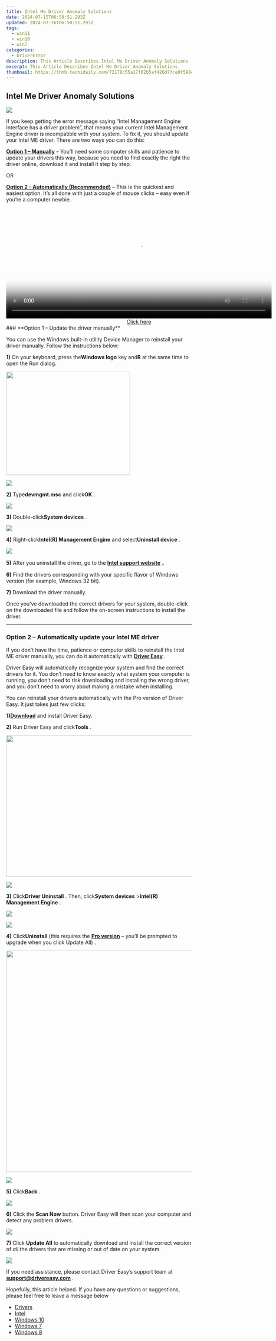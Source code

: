 ```yaml
---
title: Intel Me Driver Anomaly Solutions
date: 2024-07-15T06:50:51.293Z
updated: 2024-07-16T06:50:51.293Z
tags:
  - win11
  - win10
  - win7
categories:
  - DriverError
description: This Article Describes Intel Me Driver Anomaly Solutions
excerpt: This Article Describes Intel Me Driver Anomaly Solutions
thumbnail: https://thmb.techidaily.com/72178c55a17f02b5af426d7fce9f5984667c0f559291ba6b4b11d31fc14a8936.jpg
---
```


## Intel Me Driver Anomaly Solutions

![](https://images.drivereasy.com/wp-content/uploads/2019/11/2019-11-26_10-45-14.jpg)

 If you keep getting the error message saying “Intel Management Engine Interface has a driver problem”, that means your current Intel Management Engine driver is incompatible with your system. To fix it, you should update your Intel ME driver. There are two ways you can do this:

**[Option 1 – Manually](https://aligracehair.sjv.io/y209r3)** – You’ll need some computer skills and patience to update your drivers this way, because you need to find exactly the right the driver online, download it and install it step by step.

OR

**[Option 2 – Automatically (Recommended)](#b)**  – This is the quickest and easiest option. It’s all done with just a couple of mouse clicks – easy even if you’re a computer newbie.

<!-- affiliate ads begin -->
<span id="1993652">
					<video width="720" height="300" style="cursor:pointer"
           poster="//a.impactradius-go.com/display-clicktoplayimage/1993652.jpeg"
           onclick="if(!this.playClicked){this.play();this.setAttribute('controls',true);this.playClicked=true;}">
	   <source src="//a.impactradius-go.com/display-ad/22993-1993652">
	   <img src="//a.impactradius-go.com/display-clicktoplayimage/1993652.jpeg" style="border: none; height: 100%; width: 100%; object-fit: contain">
	</video>
	<div style="width:720px;text-align:center"><a href="javascript:window.open(decodeURIComponent('https%3A%2F%2Fhomestyler.sjv.io%2Fc%2F5597632%2F1993652%2F22993'), '_blank');void(0);">Click here</a></div>
</span>
<img height="0" width="0" src="https://imp.pxf.io/i/5597632/1993652/22993" style="position:absolute;visibility:hidden;" border="0" />
<!-- affiliate ads end -->
### **Option 1 – Update the driver manually**

 You can use the Windows built-in utility Device Manager to reinstall your driver manually. Follow the instructions below:

**1)** On your keyboard, press the**Windows logo** key and**R** at the same time to open the Run dialog.

<!-- affiliate ads begin -->
<a href="https://aligracehair.sjv.io/c/5597632/2087264/19272" target="_top" id="2087264"><img src="//a.impactradius-go.com/display-ad/19272-2087264" border="0" alt="" width="336" height="280"/></a><img height="0" width="0" src="https://imp.pxf.io/i/5597632/2087264/19272" style="position:absolute;visibility:hidden;" border="0" />
<!-- affiliate ads end -->
![](https://images.drivereasy.com/wp-content/uploads/2019/07/image-536.png)

**2)** Type**devmgmt.msc** and click**OK** .

![](https://images.drivereasy.com/wp-content/uploads/2019/07/image-535.png)

**3)** Double-click**System devices** .

![](https://images.drivereasy.com/wp-content/uploads/2019/07/image-540.png)

**4)** Right-click**Intel(R) Management Engine** and select**Uninstall device** .

![](https://images.drivereasy.com/wp-content/uploads/2019/07/image-539.png)

**5)** After you uninstall the driver, go to the **[Intel support website](https://downloadcenter.intel.com/)**  。

**6)** Find the drivers corresponding with your specific flavor of Windows version (for example, Windows 32 bit).

**7)** Download the driver manually.

 Once you’ve downloaded the correct drivers for your system, double-click on the downloaded file and follow the on-screen instructions to install the driver.

---

### Option 2 – Automatically update your Intel ME driver

 If you don’t have the time, patience or computer skills to reinstall the Intel ME driver manually, you can do it automatically with **[Driver Easy](https://tools.techidaily.com/drivereasy/download/)**  .

 Driver Easy will automatically recognize your system and find the correct drivers for it. You don’t need to know exactly what system your computer is running, you don’t need to risk downloading and installing the wrong driver, and you don’t need to worry about making a mistake when installing.

 You can reinstall your drivers automatically with the Pro version of Driver Easy. It just takes just few clicks:

 **1)[Download](https://tools.techidaily.com/drivereasy/download/)**  and install Driver Easy.

**2)** Run Driver Easy and click**Tools** .

<!-- affiliate ads begin -->
<a href="https://ship7com.pxf.io/c/5597632/1509856/17634" target="_top" id="1509856"><img src="//a.impactradius-go.com/display-ad/17634-1509856" border="0" alt="" width="730" height="383"/></a>
<!-- affiliate ads end -->
![](https://images.drivereasy.com/wp-content/uploads/2019/07/image-524.png)

**3)** Click**Driver Uninstall** . Then, click**System devices** \>**Intel(R) Management Engine** .

<!-- affiliate ads begin -->
<a href="https://store.bitdefender.com/affiliate.php?ACCOUNT=BITLATIN&AFFILIATE=108875&PATH=http%3A%2F%2Fwww.bitdefender.com%2Fbusiness%3FAFFILIATE%3D108875%26RESOURCE%3D30%2525%2BOff%2Ball%2BGravityZone%2BProducts"><img src="https://www.bitdefender.com/content/dam/bitdefender/business/campaign/1200X628.png" border="0"></a>
<!-- affiliate ads end -->
![](https://images.drivereasy.com/wp-content/uploads/2019/11/2019-11-26_11-21-42-2.jpg)

**4)** Click**Uninstall** (this requires the **[Pro version](https://tools.techidaily.com/drivereasy/download/)**  – you’ll be prompted to upgrade when you click Update All) .

<!-- affiliate ads begin -->
<a href="https://appsumo.8odi.net/c/5597632/2082538/7443" target="_top" id="2082538"><img src="//a.impactradius-go.com/display-ad/7443-2082538" border="0" alt="" width="1200" height="600"/></a><img height="0" width="0" src="https://appsumo.8odi.net/i/5597632/2082538/7443" style="position:absolute;visibility:hidden;" border="0" />
<!-- affiliate ads end -->
![](https://images.drivereasy.com/wp-content/uploads/2019/11/2019-11-26_11-21-42-3.jpg)

**5)** Click**Back** .

![](https://images.drivereasy.com/wp-content/uploads/2019/11/2019-11-26_11-21-42-4.jpg)

**6)** Click the **Scan Now** button. Driver Easy will then scan your computer and detect any problem drivers.

![](https://images.drivereasy.com/wp-content/uploads/2019/07/image-532.png)

**7)**  Click **Update All** to automatically download and install the correct version of _all_ the drivers that are missing or out of date on your system.

![](https://images.drivereasy.com/wp-content/uploads/2019/07/image-533.png)

 If you need assistance, please contact Driver Easy’s support team at [**support@drivereasy.com**](https://vapordna.pxf.io/vnbxna) .

 Hopefully, this article helped. If you have any questions or suggestions, please feel free to leave a message below

* [Drivers](https://tools.techidaily.com/drivereasy/download/)
* [Intel](https://tools.techidaily.com/drivereasy/download/)
* [Windows 10](https://tools.techidaily.com/drivereasy/download/)
* [Windows 7](https://tools.techidaily.com/drivereasy/download/)
* [Windows 8](https://tools.techidaily.com/drivereasy/download/)

<ins class="adsbygoogle"
     style="display:block"
     data-ad-format="autorelaxed"
     data-ad-client="ca-pub-7571918770474297"
     data-ad-slot="1223367746"></ins>



<ins class="adsbygoogle"
     style="display:block"
     data-ad-client="ca-pub-7571918770474297"
     data-ad-slot="8358498916"
     data-ad-format="auto"
     data-full-width-responsive="true"></ins>


